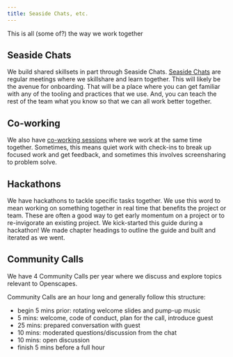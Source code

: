 ```yaml
---
title: Seaside Chats, etc.
---
```


This is all (some of?) the way we work together

## Seaside Chats

We build shared skillsets in part through Seaside Chats. [Seaside Chats](https://www.openscapes.org/blog/2019/03/10/seaside-chats/) are regular meetings where we skillshare and learn together. This will likely be the avenue for onboarding. That will be a place where you can get familiar with any of the tooling and practices that we use. And, you can teach the rest of the team what you know so that we can all work better together.

## Co-working

We also have [co-working sessions](https://www.cscce.org/2020/02/04/online-co-working-partnerships-are-community-of-practice-in-action/) where we work at the same time together. Sometimes, this means quiet work with check-ins to break up focused work and get feedback, and sometimes this involves screensharing to problem solve. 

## Hackathons

We have hackathons to tackle specific tasks together. We use this word to mean working on something together in real time that benefits the project or team. These are often a good way to get early momentum on a project or to re-invigorate an existing project. We kick-started this guide during a hackathon! We made chapter headings to outline the guide and built and iterated as we went.

## Community Calls

We have 4 Community Calls per year where we discuss and explore topics relevant to Openscapes. 

Community Calls are an hour long and generally follow this structure: 

- begin 5 mins prior: rotating welcome slides and pump-up music
- 5 mins: welcome, code of conduct, plan for the call, introduce guest
- 25 mins: prepared conversation with guest
- 10 mins: moderated questions/discussion from the chat
- 10 mins: open discussion
- finish 5 mins before a full hour 


